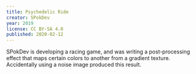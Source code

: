 ```yaml
---
title: Psychedelic Ride
creator: SPokDev
year: 2019
license: CC BY-SA 4.0
published: 2020-02-12
---
```


SPokDev is developing a racing game, and was writing a post-processing effect that maps certain colors to another from a gradient texture. Accidentally using a noise image produced this result.
